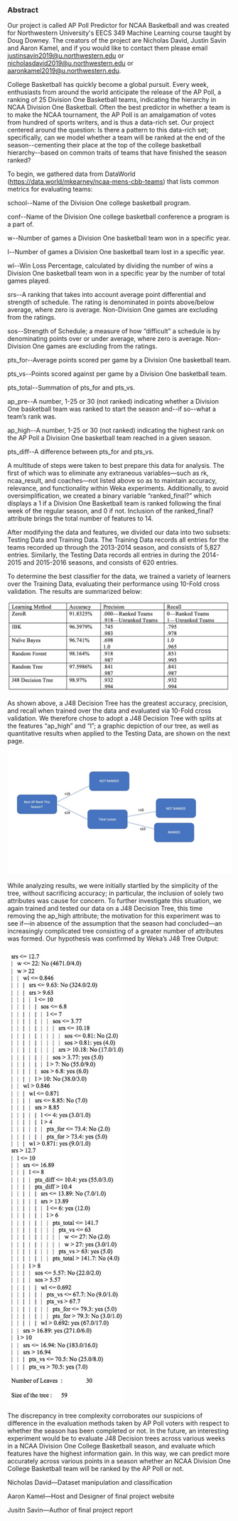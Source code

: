 ### Abstract

Our project is called AP Poll Predictor for NCAA Basketball and was created for Northwestern University's EECS 349 Machine Learning course taught by Doug Downey. The creators of the project are Nicholas David, Justin Savin and Aaron Kamel, and if you would like to contact them please email justinsavin2019@u.northwestern.edu or nicholasdavid2019@u.northwestern.edu or aaronkamel2019@u.northwestern.edu.

College Basketball has quickly become a global pursuit. Every week, enthusiasts from around the world anticipate the release of the AP Poll, a ranking of 25 Division One Basketball teams, indicating the hierarchy in NCAA Division One Basketball. Often the best predictor in whether a team is to make the NCAA tournament, the AP Poll is an amalgamation of votes from hundred of sports writers, and is thus a data-rich set. Our project centered around the question: Is there a pattern to this data-rich set; specifically, can we model whether a team will be ranked at the end of the season--cementing their place at the top of the college basketball hierarchy--based on common traits of teams that have finished the season ranked?
	
To begin, we gathered data from DataWorld (https://data.world/mkearney/ncaa-mens-cbb-teams) that lists common metrics for evaluating teams:

school--Name of the Division One college basketball program.

conf--Name of the Division One college basketball conference a program is a part of. 

w--Number of games a Division One basketball team won in a specific year.

l--Number of games a Division One basketball team lost in a specific year.

wl--Win Loss Percentage, calculated by dividing the number of wins a Division One basketball team won in a specific year by the number of total games played.

srs--A ranking that takes into account average point differential and strength of schedule. The rating is denominated in points above/below average, where zero is average. Non-Division One games are excluding from the ratings.

sos--Strength of Schedule; a measure of how “difficult” a schedule is by denominating points over or under average, where zero is average. Non-Division One games are excluding from the ratings.

pts_for--Average points scored per game by a Division One basketball team.

pts_vs--Points scored against per game by a Division One basketball team.

pts_total--Summation of pts_for and pts_vs.

ap_pre--A number, 1-25 or 30 (not ranked) indicating whether a Division One basketball team was ranked to start the season and--if so--what a team’s rank was.

ap_high--A number, 1-25 or 30 (not ranked) indicating the highest rank on the AP Poll a Division One basketball team reached in a given season.

pts_diff--A difference between pts_for and pts_vs.

A multitude of steps were taken to best prepare this data for analysis. The first of which was to eliminate any extraneous variables—such as rk, ncaa_result, and coaches—not listed above so as to maintain accuracy, relevance, and functionality within Weka experiments. Additionally, to avoid oversimplification, we created a binary variable “ranked_final?” which displays a 1 if a Division One Basketball team is ranked following the final week of the regular season, and 0 if not. Inclusion of the ranked_final? attribute brings the total number of features to 14.  

After modifying the data and features, we divided our data into two subsets: Testing Data and Training Data. The Training Data records all entries for the teams recorded up through the 2013-2014 season, and consists of 5,827 entries. Similarly, the Testing Data records all entries in during the 2014-2015 and 2015-2016 seasons, and consists of 620 entries. 

To determine the best classifier for the data, we trained a variety of learners over the Training Data, evaluating their performance using 10-Fold cross validation. The results are summarized below:

![alt text](https://github.com/akamel19/EECS349-Final-project/blob/master/Screen%20Shot%202017-06-01%20at%204.34.54%20PM.jpg?raw=true)

As shown above, a J48 Decision Tree has the greatest accuracy, precision, and recall when trained over the data and evaluated via 10-Fold cross validation. We therefore chose to adopt a J48 Decision Tree with splits at the features “ap_high” and “l”; a graphic depiction of our tree, as well as quantitative results when applied to the Testing Data, are shown on the next page.

![alt text](https://github.com/akamel19/EECS349-Final-project/blob/master/Tree.jpg?raw=true)

While analyzing results, we were initially startled by the simplicity of the tree, without sacrificing accuracy; in particular, the inclusion of solely two attributes was cause for concern. To further investigate this situation, we again trained and tested our data on a J48 Decision Tree, this time removing the ap_high attribute; the motivation for this experiment was to see if—in absence of the assumption that the season had concluded—an increasingly complicated tree consisting of a greater number of attributes was formed. Our hypothesis was confirmed by Weka’s J48 Tree Output:

![alt text](https://github.com/akamel19/EECS349-Final-project/blob/master/Weka%20Tree.jpg?raw=true)

The discrepancy in tree complexity corroborates our suspicions of difference in the evaluation methods taken by AP Poll voters with respect to whether the season has been completed or not. In the future, an interesting experiment would be to evaluate J48 Decision trees across various weeks in a NCAA Division One College Basketball season, and evaluate which features have the highest information gain. In this way, we can predict more accurately across various points in a season whether an NCAA Division One College Basketball team will be ranked by the AP Poll or not. 

Nicholas David—Dataset manipulation and classification

Aaron Kamel—Host and Designer of final project website  

Jusitn Savin—Author of final project report




